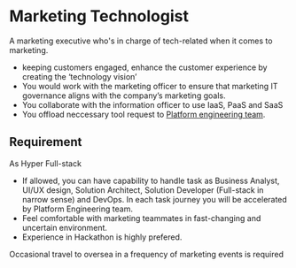 # Marketing Technologist
A marketing executive who's in charge of tech-related when it comes to marketing.
- keeping customers engaged, enhance the customer experience by creating the ‘technology vision’
- You would work with the marketing officer to ensure that marketing IT governance aligns with the company’s marketing goals.
- You collaborate with the information officer to use IaaS, PaaS and SaaS
- You offload neccessary tool request to [Platform engineering team](https://github.com/novax-exchange/.github/blob/main/role/platform-engineering.md).


## Requirement
As Hyper Full-stack
- If allowed, you can have capability to handle task as Business Analyst, UI/UX design, Solution Architect, Solution Developer (Full-stack in narrow sense) and DevOps. In each task journey you will be accelerated by Platform Engineering team. 
- Feel comfortable with marketing teammates in fast-changing and uncertain environment.
- Experience in Hackathon is highly prefered. 

Occasional travel to oversea in a frequency of marketing events is required
